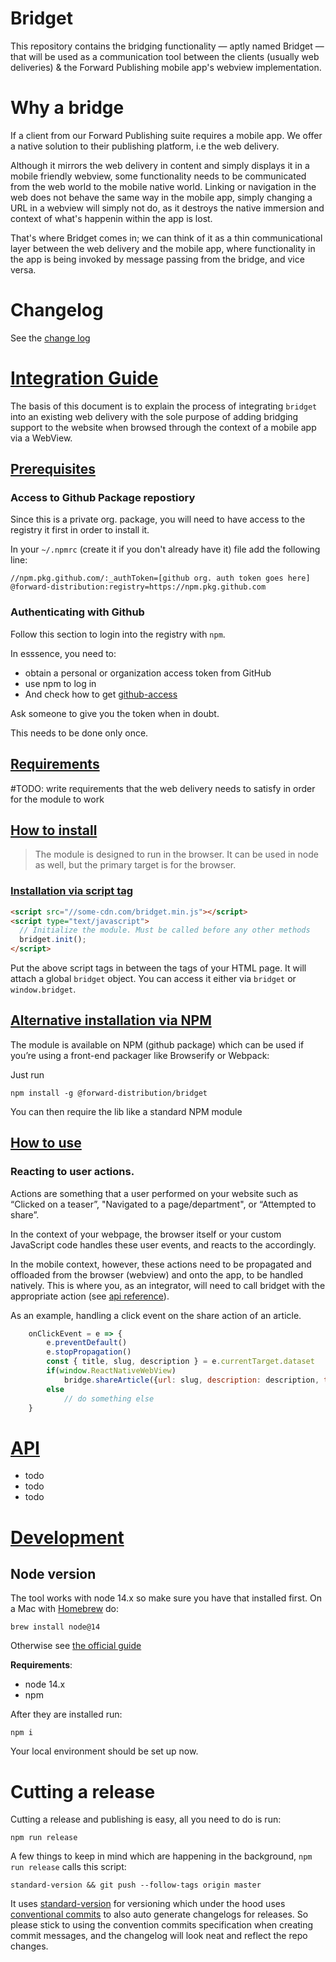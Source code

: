 # Bridget

This repository contains the bridging functionality — aptly named Bridget — that will be used as a communication tool between the clients (usually web deliveries) & the Forward Publishing mobile app's webview implementation.

# Why a bridge
 If a client from our Forward Publishing suite requires a mobile app. We offer a native solution to their publishing platform, i.e the web delivery. 
 
 Although it mirrors the web delivery in content and simply displays it in a mobile friendly webview, some functionality needs to be communicated from the web world to the mobile native world. Linking or navigation in the web does not behave the same way in the mobile app, simply changing a URL in a webview will simply not do, as it destroys the native immersion and context of what's happenin within the app is lost. 

 That's where Bridget comes in; we can think of it as a thin communicational layer between the web delivery and the mobile app, where functionality in the app is being invoked by message passing from the bridge, and vice versa.
# Changelog

See the [change log](./CHANGELOG.md)

# [Integration Guide](#integration-guide)
The basis of this document is to explain the process of integrating `bridget` into an existing web delivery with the sole purpose of adding bridging support to the website when browsed through the context of a mobile app via a WebView.

## [Prerequisites](#prerequisites)
### Access to Github Package repostiory

Since this is a private org. package, you will need to have access to the registry it first in order to install it.

In your `~/.npmrc` (create it if you don't already  have it) file add the following line:

```
//npm.pkg.github.com/:_authToken=[github org. auth token goes here]
@forward-distribution:registry=https://npm.pkg.github.com
```

### Authenticating with Github

Follow this section to login into the registry with `npm`.

In esssence, you need to:

- obtain a personal or organization access token from GitHub
- use npm to log in
- And check how to get [github-access](https://help.github.com/en/packages/using-github-packages-with-your-projects-ecosystem/configuring-npm-for-use-with-github-packages#authenticating-with-a-personal-access-token)

Ask someone to give you the token when in doubt.

This needs to be done only once.

## [Requirements](#requirements)

#TODO: write requirements that the web delivery needs to satisfy in order for the module to work

## [How to install](#how-to-install)
> The module is designed to run in the browser. It can be used in node as well, but the primary target is  for  the browser.

### [Installation via script tag](#install-via-script-tag)
```html
<script src="//some-cdn.com/bridget.min.js"></script>
<script type="text/javascript">
  // Initialize the module. Must be called before any other methods
  bridget.init();
</script>
```
Put the above script tags in between the <head> tags of your HTML page. It will attach a global `bridget` object. You can access it either via `bridget` or `window.bridget`.

## [Alternative installation via NPM](#alternative-installation-via-npm)
The module is available on NPM (github package) which can be used if you’re using a front-end packager like Browserify or Webpack:

Just run

```
npm install -g @forward-distribution/bridget
```

You can then require the lib like a standard NPM module

## [How to use](#how-to-use)
### Reacting to user actions.
Actions are something that a user performed on your website such as “Clicked on a teaser”, "Navigated to a page/department", or “Attempted to share”.

In the context of your webpage, the browser itself or your custom JavaScript code handles these user events, and reacts to the accordingly. 

In the mobile context, however, these actions need to be propagated and offloaded from the browser (webview) and onto the app, to be handled natively. This is where you, as an integrator, will need to call bridget with the appropriate action (see [api reference](#api)).

As an example, handling a click event on the share action of an article.

```js
	onClickEvent = e => {
		e.preventDefault()
		e.stopPropagation()
		const { title, slug, description } = e.currentTarget.dataset
		if(window.ReactNativeWebView)
			bridge.shareArticle({url: slug, description: description, title: title})
		else 
			// do something else
	}
```

# [API](#api)

- todo 
- todo
- todo 

# [Development](#development)

## Node version

The tool works with node 14.x so make sure you have that
installed first.
 On a Mac with [Homebrew](https://brew.sh) do:

```
brew install node@14
```

Otherwise see [the official guide](https://docs.npmjs.com/downloading-and-installing-node-js-and-npm)


**Requirements**:

- node 14.x
- npm

After they are installed run:

```
npm i
```

Your local environment should be set up now.

# Cutting a release

Cutting a release and publishing is easy, all you need to do is run:

```
npm run release
```

A few things to keep in mind which are happening in the background, `npm run release` calls this script:
```
standard-version && git push --follow-tags origin master
```

It uses [standard-version](https://github.com/conventional-changelog/standard-version) for versioning which under the hood uses [conventional commits](https://www.conventionalcommits.org/en/v1.0.0/) to also auto generate changelogs for releases. So please stick to using the convention commits specification when creating commit messages, and the changelog will look neat and reflect the repo changes.

